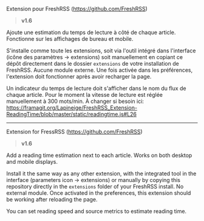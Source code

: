 Extension pour FreshRSS (<https://github.com/FreshRSS>)

> **v1.6**

Ajoute une estimation du temps de lecture à côté de chaque article.
Fonctionne sur les affichages de bureau et mobile.

S'installe comme toute les extensions, soit via l'outil intégré dans l'interface (icône des paramètres -> extensions) soit manuellement en copiant ce dépôt directement dans le dossier `extensions` de votre installation de FreshRSS.
Aucune module externe. Une fois activée dans les préférences, l'extension doit fonctionner après avoir recharger la page.

Un indicateur du temps de lecture doit s'afficher dans le nom du flux de chaque article.
Pour le moment la vitesse de lecture est réglée manuellement à 300 mots/min. À changer si besoin ici: <https://framagit.org/Lapineige/FreshRSS_Extension-ReadingTime/blob/master/static/readingtime.js#L26>

---

Extension for FressRSS (<https://github.com/FreshRSS>)

> **v1.6**

Add a reading time estimation next to each article.
Works on both desktop and mobile displays.

Install it the same way as any other extension, with the integrated tool in the interface (parameters icon -> extensions) or manually by copying this repository directly in the `extensions` folder of your FreshRSS install.
No external module. Once activated in the preferences, this extension should be working after reloading the page.

You can set reading speed and source metrics to estimate reading time.
